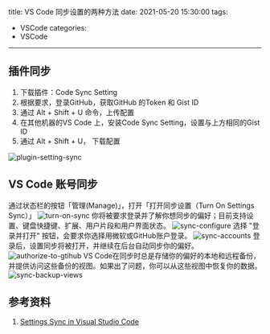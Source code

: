 title: VS Code 同步设置的两种方法
date: 2021-05-20 15:30:00
tags:
- VSCode
categories:
- VSCode

---

## 插件同步
1. 下载插件：Code Sync Setting
2. 根据要求，登录GitHub，获取GitHub 的Token 和 Gist ID
3. 通过 Alt + Shift + U 命令，上传配置
4. 在其他机器的VS Code 上，安装Code Sync Setting，设置与上方相同的Gist ID
6. 通过 Alt + Shift + U， 下载配置

![plugin-setting-sync](http://blog.iotop.work/image/plugin-setting-sync.png)

## VS Code 账号同步

通过状态栏的按钮「管理(Manage)」，打开「打开同步设置（Turn On Settings Sync）」 
![turn-on-sync](http://blog.iotop.work/image/turn-on-sync.png)
你将被要求登录并了解你想同步的偏好；目前支持设置、键盘快捷键、扩展、用户片段和用户界面状态。
![sync-configure](http://blog.iotop.work/image/sync-configure.png)
选择 "登录并打开" 按钮，会要求你选择用微软或GitHub账户登录。
![sync-accounts](http://blog.iotop.work/image/sync-accounts.png)
登录后，设置同步将被打开，并继续在后台自动同步你的偏好。
![authorize-to-gtihub](http://blog.iotop.work/image/authorize-to-gtihub.png)
VS Code在同步时总是存储你的偏好的本地和远程备份，并提供访问这些备份的视图。如果出了问题，你可以从这些视图中恢复你的数据。
![sync-backup-views](http://blog.iotop.work/image/sync-backup-views.png)
	
## 参考资料
1. [Settings Sync in Visual Studio Code](https://code.visualstudio.com/docs/editor/settings-sync)